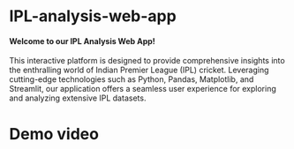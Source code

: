 # IPL-analysis-web-app
#### Welcome to our IPL Analysis Web App!
This interactive platform is designed to provide comprehensive insights into the enthralling world of Indian Premier League (IPL) cricket. Leveraging cutting-edge technologies such as Python, Pandas, Matplotlib, and Streamlit, our application offers a seamless user experience for exploring and analyzing extensive IPL datasets.

# Demo video

